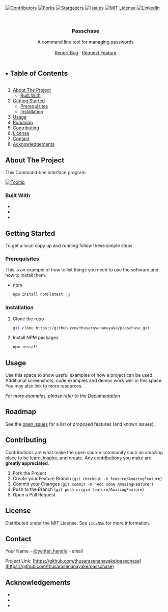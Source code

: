 [![Contributors][contributors-shield]][contributors-url]
[![Forks][forks-shield]][forks-url]
[![Stargazers][stars-shield]][stars-url]
[![Issues][issues-shield]][issues-url]
[![MIT License][license-shield]][license-url]
[![LinkedIn][linkedin-shield]][linkedin-url]

<br />
<p align="center">

  <h3 align="center">Passchase</h3>

  <p align="center">
    A command line tool for managing passwords
    <br />
    <br />
    <a href="https://github.com/thusarasenanayake/passchase/issues">Report Bug</a>
    ·
    <a href="https://github.com/thusarasenanayake/passchase/issues">Request Feature</a>
  </p>
</p>

<!-- TABLE OF CONTENTS -->
<details open="open">
  <summary><h2 style="display: inline-block">Table of Contents</h2></summary>
  <ol>
    <li>
      <a href="#about-the-project">About The Project</a>
      <ul>
        <li><a href="#built-with">Built With</a></li>
      </ul>
    </li>
    <li>
      <a href="#getting-started">Getting Started</a>
      <ul>
        <li><a href="#prerequisites">Prerequisites</a></li>
        <li><a href="#installation">Installation</a></li>
      </ul>
    </li>
    <li><a href="#usage">Usage</a></li>
    <li><a href="#roadmap">Roadmap</a></li>
    <li><a href="#contributing">Contributing</a></li>
    <li><a href="#license">License</a></li>
    <li><a href="#contact">Contact</a></li>
    <li><a href="#acknowledgements">Acknowledgements</a></li>
  </ol>
</details>

<!-- ABOUT THE PROJECT -->

## About The Project

This Command-line interface program

[![Tooltip][product-screenshot-1]][product-url]

### Built With

- []()
- []()
- []()

<!-- GETTING STARTED -->

## Getting Started

To get a local copy up and running follow these simple steps.

### Prerequisites

This is an example of how to list things you need to use the software and how to install them.

- npm
  ```sh
  npm install npm@latest -g
  ```

### Installation

1. Clone the repo
   ```sh
   git clone https://github.com/thusarasenanayake/passchase.git
   ```
2. Install NPM packages
   ```sh
   npm install
   ```

<!-- USAGE EXAMPLES -->

## Usage

Use this space to show useful examples of how a project can be used. Additional screenshots, code examples and demos work well in this space. You may also link to more resources.

_For more examples, please refer to the [Documentation](https://example.com)_

<!-- ROADMAP -->

## Roadmap

See the [open issues](https://github.com/thusarasenanayake/passchase/issues) for a list of proposed features (and known issues).

<!-- CONTRIBUTING -->

## Contributing

Contributions are what make the open source community such an amazing place to be learn, inspire, and create. Any contributions you make are **greatly appreciated**.

1. Fork the Project
2. Create your Feature Branch (`git checkout -b feature/AmazingFeature`)
3. Commit your Changes (`git commit -m 'Add some AmazingFeature'`)
4. Push to the Branch (`git push origin feature/AmazingFeature`)
5. Open a Pull Request

<!-- LICENSE -->

## License

Distributed under the MIT License. See `LICENSE` for more information.

<!-- CONTACT -->

## Contact

Your Name - [@twitter_handle][issues-url] - email

Project Link: [https://github.com/thusarasenanayake/passchase](https://github.com/thusarasenanayake/passchase)

<!-- ACKNOWLEDGEMENTS -->

## Acknowledgements

- []()
- []()
- []()

<!-- github -->

[repo-url]: https://github.com/thusarasenanayake/passchase
[issues-url]: https://github.com/thusarasenanayake/passchase/issues
[contributors-url]: https://github.com/thusarasenanayake/passchase/graphs/contributors
[forks-url]: https://github.com/thusarasenanayake/passchase/network/members
[stars-url]: https://github.com/thusarasenanayake/passchase/stargazers
[license-url]: https://github.com/thusarasenanayake/passchase/blob/main/LICENSE.txt

<!-- shields -->

[contributors-shield]: https://img.shields.io/github/contributors/github_username/repo.svg?style=for-the-badge
[forks-shield]: https://img.shields.io/github/forks/github_username/repo.svg?style=for-the-badge
[stars-shield]: https://img.shields.io/github/stars/github_username/repo.svg?style=for-the-badge
[issues-shield]: https://img.shields.io/github/issues/github_username/repo.svg?style=for-the-badge
[license-shield]: https://img.shields.io/github/license/github_username/repo.svg?style=for-the-badge
[linkedin-shield]: https://img.shields.io/badge/-LinkedIn-black.svg?style=for-the-badge&logo=linkedin&colorB=555

<!-- resources / product -->

[product-screenshot-1]: https://mdg.imgix.net/assets/images/san-juan-mountains.jpg?auto=format&fit=clip&q=40&w=1080
[product-url]: www.google.com

<!-- contact -->

[linkedin-url]: https://linkedin.com/in/github_username
